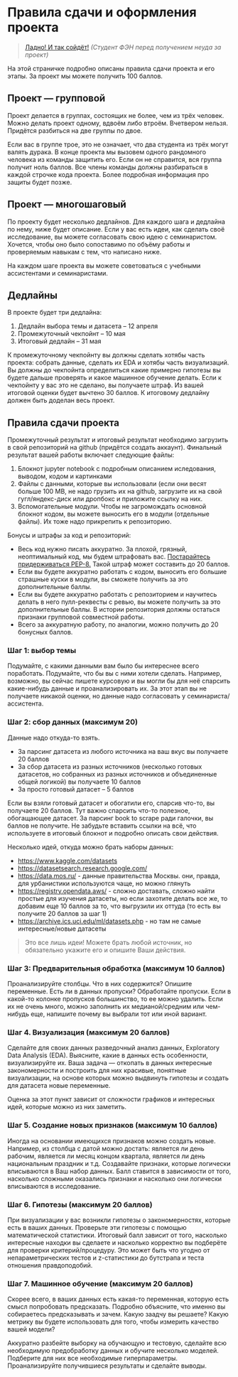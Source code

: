 # Правила сдачи и оформления проекта

> [Ладно! И так сойдёт!](https://www.youtube.com/watch?v=tytfcmTf7dY&t) _(Студент ФЭН перед получением неуда за проект)_

На этой страничке подробно описаны правила сдачи проекта и его этапы. За проект мы можете получить $100$ баллов. 

## Проект — групповой

Проект делается в группах, состоящих не более, чем из трёх человек. Можно делать проект одному, вдвоём либо втроём. Вчетвером нельзя. Придётся разбиться на две группы по двое. 

Если вас в группе трое, это не означает, что два студента из трёх могут валять дурака. В конце проекта мы вызовем одного рандомного человека из команды защитить его. Если он не справится, вся группа получит ноль баллов. Все члены команды должны разбираться в каждой строчке кода проекта. Более подробная информация про защиты будет позже.

## Проект — многошаговый

По проекту будет несколько дедлайнов. Для каждого шага и дедлайна по нему, ниже будет описание. Если у вас есть идеи, как сделать своё  исследование, вы можете согласовать свою идею с семинаристом. Хочется, чтобы оно было сопоставимо по объёму работы и проверяемым навыкам с тем, что написано ниже.

На каждом шаге проекта вы можете советоваться с учебными ассистентами и семинаристами.

## Дедлайны

В проекте будет три дедлайна: 

1. Дедлайн выбора темы и датасета – 12 апреля
2. Промежуточный чекпойнт – 10 мая 
3. Итоговый дедлайн – 31 мая

К промежуточному чекпойнту вы должны сделать хотябы часть проекта: собрать данные, сделать их EDA и хотябы часть визуализаций. Вы должны до чекпойнта определиться какие примерно гипотезы вы будете дальше проверять и какое машинное обучение делать. Если к чекпойнту у вас это не сделано, вы получаете штраф. Из вашей итоговой оценки будет вычтено 30 баллов. К итоговому дедлайну должен быть доделан весь проект. 


## Правила сдачи проекта

Промежуточный результат и итоговый результат необходимо загрузить в свой репозиторий на github (придётся создать аккаунт). Финальный результат вашей работы включает следующие файлы: 

1. Блокнот jupyter notebook с подробным описанием иследования, выводом, кодом и картинками
2. Файлы с данными, которые вы использовали (если они весят больше 100 MB, не надо грузить их на github, загрузите их на свой гугл/яндекс-диск или дропбокс и приложите ссылку на них.
3. Вспомогательные модули. Чтобы не загромождать основной блокнот кодом, вы можете выносить его в модули (отдельные файлы). Их тоже надо прикрепить к репозиторию. 

Бонусы и штрафы за код и репозиторий: 

- Весь код нужно писать аккуратно. За плохой, грязный, неоптимальный код, мы будем штрафовать вас. [Постарайтесь придерживаться PEP-8.](https://pythonworld.ru/osnovy/pep-8-rukovodstvo-po-napisaniyu-koda-na-python.html) Такой штраф может составить до 20 баллов. 
- Если вы будете аккуратно работать с кодом, выносить его большие страшные куски в модули, вы сможете получить за это дополнительные баллы. 
- Если вы будете аккуратно работать с репозиторием и научитесь делать в него пулл-реквесты с ревью, вы можете получить за это дополнительные баллы. В истории репозитория должны остаться признаки групповой совместной работы.
- Всего за аккуратную работу, по аналогии, можно получить до 20 бонусных баллов.

### Шаг 1: выбор темы

Подумайте, с какими данными вам было бы интереснее всего поработать. Подумайте, что бы вы с ними хотели сделать. Например, возможно, вы сейчас пишете курсовую и вы могли бы для неё спарсить какие-нибудь данные и проанализировать их. За этот этап вы не получаете никакой оценки, но данные надо согласовать у семинариста/ассистента.

### Шаг 2: сбор данных (максимум 20)

Данные надо откуда-то взять. 

- За парсинг датасета из любого источника на ваш вкус вы получаете 20 баллов
- За сбор датасета из разных источников (несколько готовых датасетов, но собранных из разных источников и объединенные общей логикой) вы получаете 10 баллов
- За просто готовый датасет – 5 баллов

Если вы взяли готовый датасет и обогатили его, спарсив что-то, вы получаете 20 баллов. Тут важно спарсить что-то полезное, обогащающее датасет. За парсинг book to scrape ради галочки, вы баллов не получите. Не забудьте вставить ссылки на всё, что используете в итоговый блокнот и подробно описать свои действия.

Несколько идей, откуда можно брать наборы данных:

- https://www.kaggle.com/datasets
- https://datasetsearch.research.google.com/
- https://data.mos.ru/ - данные правительства Москвы. они, правда, для урбанистики используются чаще, но можно глянуть
- https://registry.opendata.aws/ - сложно доставать, сложно найти простые для изучения датасеты, но если захотите делать все же, то добавим еще 10 баллов за то, что выгрузили их оттуда (то есть вы получите 20 баллов за шаг 1)
- https://archive.ics.uci.edu/ml/datasets.php - но там не самые интересные/новые датасеты

> Это все лишь идеи! Можете брать любой источник, но обязательно укажите его и опишите Ваши действия.


### Шаг 3: Предварительныя обработка (максимум 10 баллов)

Проанализируйте столбцы. Что в них содержится? Опишите переменные. Есть ли в данных пропуски? Обработайте пропуски. Если в какой-то колонке пропусков большинство, то ее можно удалить. Если их не очень много, можно заполнить их медианой/средним или чем-нибудь еще, напишите почему вы выбрали тот или иной вариант.

### Шаг 4. Визуализация (максимум 20 баллов)

Сделайте для своих данных разведочный анализ данных, Exploratory Data Analysis (EDA). Выясните, какие в данных есть особенности, визуализируйте их. Ваша задача — откопать в данных интересные закономерности и построить для них красивые, понятные визуализации, на основе которых можно выдвинуть гипотезы и создать для датасета новые переменные. 

Оценка за этот пункт зависит от сложности графиков и интересных идей, которые можно из них заметить. 

### Шаг 5. Создание новых признаков (максимум 10 баллов)

Иногда на основании имеющихся признаков можно создать новые. Например, из столбца с датой можно достать: является ли день рабочим, является ли месяц концом квартала, является ли день национальным праздник и т.д. Создавайте признаки, которые логически вписываются в Ваш набор данных. Балл ставится в зависимости от того, насколько сложными оказались признаки и насколько они логически вписываются в исследование.

### Шаг 6. Гипотезы (максимум 20 баллов)

При визуализации у вас возникли гипотезы о закономерностях, которые есть в ваших данных. Проверьте эти гипотезы с помощью математической статистики. Итоговый балл зависит от того, насколько интересные находки вы сделаете и насколько корректно вы подберёте для проверки критерий/процедуру. Это может быть что угодно от непараметрических тестов и z-статистики до бутстрапа и теста отношения правдоподобий. 

### Шаг 7. Машинное обучение (максимум 20 баллов)

Скорее всего, в ваших данных есть какая-то переменная, которую есть смысл попробовать предсказать. Подробно объясните, что именно вы собираетесь предсказывать и зачем. Какую заадчу вы решаете? Какую метрику вы будете использовать для того, чтобы измерить качество вашей модели? 

Аккуратно разбейте выборку на обучающую и тестовую, сделайте всю необходимую предобработку данных и обучите несколько моделей. Подберите для них все необходимые гиперпараметры. Проанализируйте получившиеся результаты и сделайте выводы.
